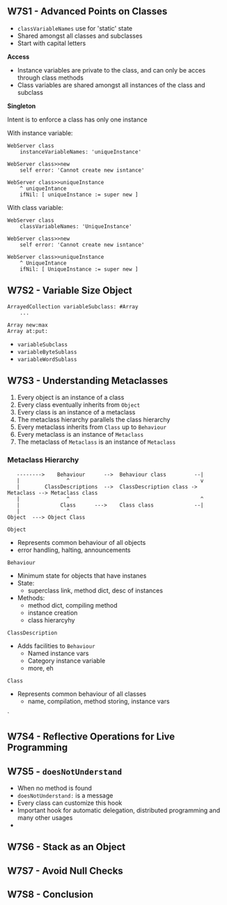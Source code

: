 ## W7S1 - Advanced Points on Classes

- `classVariableNames` use for 'static' state
- Shared amongst all classes and subclasses
- Start with capital letters

**Access**

- Instance variables are private to the class, and can only be acces through class methods
- Class variables are shared amongst all instances of the class and subclass

**Singleton**

Intent is to enforce a class has only one instance

With instance variable:

```
WebServer class
    instanceVariableNames: 'uniqueInstance'

WebServer class>>new
    self error: 'Cannot create new isntance'

WebServer class>>uniqueInstance
    ^ uniqueIntance
    ifNil: [ uniqueInstance := super new ]
```

With class variable:

```
WebServer class
    classVariableNames: 'UniqueInstance'

WebServer class>>new
    self error: 'Cannot create new isntance'

WebServer class>>uniqueInstance
    ^ UniqueIntance
    ifNil: [ UniqueInstance := super new ]
```

## W7S2 - Variable Size Object

```
ArrayedCollection variableSubclass: #Array
    ...
```

```
Array new:max
Array at:put:
```

- `variableSubclass`
- `variableByteSublass`
- `variableWordSublass`

## W7S3 - Understanding Metaclasses

1. Every object is an instance of a class
2. Every class eventually inherits from `Object`
3. Every class is an instance of a metaclass
4. The metaclass hierarchy parallels the class hierarchy
5. Every metaclass inherits from `Class` up to `Behaviour`
6. Every metaclass is an instance of `Metaclass`
7. The metaclass of `Metaclass` is an instance of `Metaclass`

### Metaclass Hierarchy

```
   -------->    Behaviour      -->  Behaviour class         --|
   |               ^                                          v
   |        ClassDescriptions  -->  ClassDescription class -> Metaclass --> Metaclass class
   |               ^                                          ^
   |             Class      --->    Class class             --|
   |               ^
Object  ---> Object Class
```

`Object`

- Represents common behaviour of all objects
- error handling, halting, announcements

`Behaviour`

- Minimum state for objects that have instanes
- State:
  - superclass link, method dict, desc of instances
- Methods:
  - method dict, compiling method
  - instance creation
  - class hierarcyhy

`ClassDescription`

- Adds facilities to `Behaviour`
  - Named instance vars
  - Category instance variable
  - more, eh

`Class`

- Represents common behaviour of all classes
  - name, compilation, method storing, instance vars

`

## W7S4 - Reflective Operations for Live Programming

## W7S5 - `doesNotUnderstand`

- When no method is found
- `doesNotUnderstand:` is a message
- Every class can customize this hook
- Important hook for automatic delegation, distributed programming and many other usages
-

## W7S6 - Stack as an Object

## W7S7 - Avoid Null Checks

## W7S8 - Conclusion
